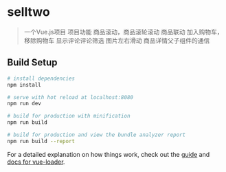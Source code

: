 # selltwo

>一个Vue.js项目
>项目功能
商品滚动，商品滚轮滚动
商品联动
加入购物车，移除购物车
显示评论评论筛选
图片左右滑动
商品详情父子组件的通信
## Build Setup
``` bash
# install dependencies
npm install

# serve with hot reload at localhost:8080
npm run dev

# build for production with minification
npm run build

# build for production and view the bundle analyzer report
npm run build --report
```

For a detailed explanation on how things work, check out the [guide](http://vuejs-templates.github.io/webpack/) and [docs for vue-loader](http://vuejs.github.io/vue-loader).



